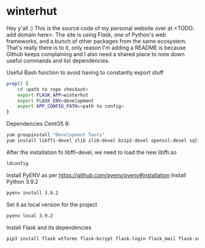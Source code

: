 # winterhut

Hey y'all :) This is the source code of my personal website over at <TODO: add domain here>. The site is using Flask, one of Python's web frameworks, and a bunch of other packages from the same ecosystem. That's really there is to it, only reason I'm adding a README is because Github keeps complaining and I also need a shared place to note down useful commands and list dependencies.

Useful Bash function to avoid having to constantly export stuff
```bash
prep() {
	cd <path to repo checkout>
	export FLASK_APP=winterhut
	export FLASK_ENV=development
	export APP_CONFIG_PATH=<path to config>
}
```

Dependencies
CentOS 8:
```bash
yum groupinstall "Development Tools"
yum install libffi-devel zlib zlib-devel bzip2-devel openssl-devel sqlite-devel readline-devel
```
After the installation fo libffi-devel, we need to load the new libffi.so
```bash
ldconfig
```

Install PyENV as per https://github.com/pyenv/pyenv#installation
Install Python 3.9.2
```bash
pyenv install 3.9.2
```
Set it as local version for the project
```bash
pyenv local 3.9.2
```

Install Flask and its dependencies 
```bash
pip3 install flask wtforms flask-bcrypt flask-login flask_mail flask-sqlalchemy email_validator
```
